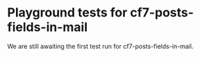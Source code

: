 # Playground tests for cf7-posts-fields-in-mail
We are still awaiting the first test run for cf7-posts-fields-in-mail.
